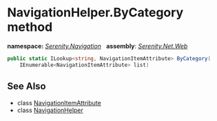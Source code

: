 # NavigationHelper.ByCategory method
**namespace:** *[Serenity.Navigation](../../README.md#serenity.navigation-namespace)*   **assembly**: *[Serenity.Net.Web](../../README.md)*

```csharp
public static ILookup<string, NavigationItemAttribute> ByCategory(
    IEnumerable<NavigationItemAttribute> list)
```

## See Also

* class [NavigationItemAttribute](../NavigationItemAttribute.md)
* class [NavigationHelper](../NavigationHelper.md)